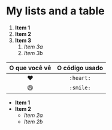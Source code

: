 
# **My lists and a table**

1. **Item 1**
2. __Item 2__
3. __Item 3__
   1. _Item 3a_
   2. _Item 3b_

| O que você vê | O código usado |   
|:---:|:---:|
| :heart: | ```:heart:``` |
| :smile: | ```:smile:``` |

* **Item 1**
* **Item 2**
  * _Item 2a_
  * _Item 2b_

